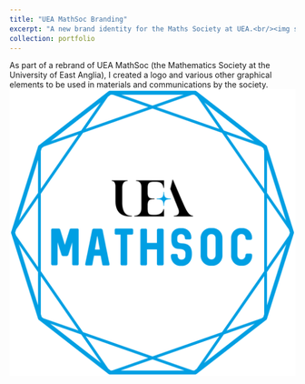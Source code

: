 ```yaml
---
title: "UEA MathSoc Branding"
excerpt: "A new brand identity for the Maths Society at UEA.<br/><img src='/images/MathSoc_Logo.png'>"
collection: portfolio
---
```


As part of a rebrand of UEA MathSoc (the Mathematics Society at the University of East Anglia), I created a logo and various other graphical elements to be used in materials and communications by the society.
<br/><img src='/images/MathSoc_Logo.png'>
